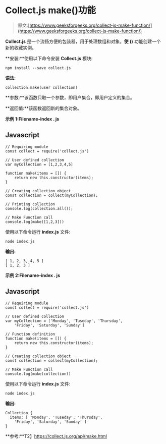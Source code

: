# Collect.js make()功能

> 原文:[https://www.geeksforgeeks.org/collect-js-make-function/](https://www.geeksforgeeks.org/collect-js-make-function/)

**Collect.js** 是一个流畅方便的包装器，用于处理数组和对象。**使** **()** 功能创建一个新的收藏实例。

**安装:**使用以下命令安装 **Collect.js** 模块:

```
npm install --save collect.js
```

**语法:**

```
collection.make(user collection)
```

**参数:**该函数只取一个参数，即用户集合，即用户定义的集合。

**返回值:**该函数返回新的集合对象。

**示例 1:Filename-index . js**

## Javascript

```
// Requiring module
const collect = require('collect.js')

// User defined collection
var myCollection = [1,2,3,4,5]

function make(items = []) {
    return new this.constructor(items);
}

// Creating collection object
const collection = collect(myCollection);

// Printing collection
console.log(collection.all());

// Make Function call
console.log(make([1,2,3]))
```

使用以下命令运行 **index.js** 文件:

```
node index.js
```

**输出:**

```
[ 1, 2, 3, 4, 5 ]
[ 1, 2, 3 ]
```

**示例 2:Filename-index . js**

## Javascript

```
// Requiring module
const collect = require('collect.js')

// User defined collection
var myCollection = ['Monday', 'Tuseday', 'Thursday',
    'Friday', 'Saturday', 'Sunday']

// Function definition
function make(items = []) {
    return new this.constructor(items);
}

// Creating collection object
const collection = collect(myCollection);

// Make Function call
console.log(make(collection))
```

使用以下命令运行 **index.js** 文件:

```
node index.js
```

**输出:**

```
Collection {
  items: [ 'Monday', 'Tuseday', 'Thursday', 
    'Friday', 'Saturday', 'Sunday' ]
}
```

**参考:**T2】https://collect.js.org/api/make.html